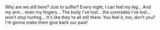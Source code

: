 Why are we still here? Just to suffer? Every night, 
I can feel my leg... And my arm... even my fingers... 
The body I've lost... the comrades I've lost... 
won't stop hurting... It's like they're all still there. 
You feel it, too, don't you? I'm gonna make them give back our past!